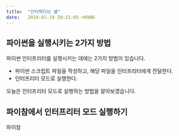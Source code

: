 ```yaml
---
title:  "인터렉티브 쉘"
date:   2019-01-19 20:21:03 +0900
---
```


## 파이썬을 실행시키는 2가지 방법

파이썬 인터프리터를 실행시키는 데에는 2가지 방법이 있습니다.
* 파이썬 스크립트 파일을 작성하고, 해당 파일을 인터프리터에게 전달한다.
* 인터프리터 모드로 실행한다.

오늘은 인터프리터 모드로 실행하는 방법을 알아보겠습니다.



## 파이참에서 인터프리터 모드 실행하기
파이참 




